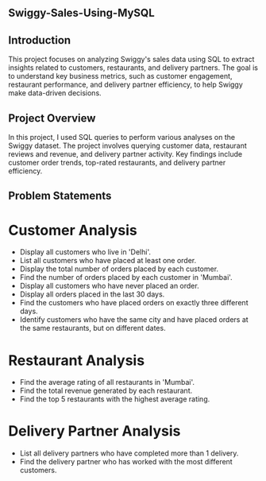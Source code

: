 ## Swiggy-Sales-Using-MySQL

## Introduction

This project focuses on analyzing Swiggy's sales data using SQL to extract insights related to customers, restaurants, and delivery partners. The goal is to understand key business metrics, such as customer engagement, restaurant performance, and delivery partner efficiency, to help Swiggy make data-driven decisions.

## Project Overview

In this project, I used SQL queries to perform various analyses on the Swiggy dataset. The project involves querying customer data, restaurant reviews and revenue, and delivery partner activity. Key findings include customer order trends, top-rated restaurants, and delivery partner efficiency.

## Problem Statements

# Customer Analysis

* Display all customers who live in 'Delhi'.
* List all customers who have placed at least one order.
* Display the total number of orders placed by each customer.
* Find the number of orders placed by each customer in 'Mumbai'.
* Display all customers who have never placed an order.
* Display all orders placed in the last 30 days.
* Find the customers who have placed orders on exactly three different days.
* Identify customers who have the same city and have placed orders at the same restaurants, but on different dates.

# Restaurant Analysis

* Find the average rating of all restaurants in 'Mumbai'.
* Find the total revenue generated by each restaurant.
* Find the top 5 restaurants with the highest average rating.

# Delivery Partner Analysis
* List all delivery partners who have completed more than 1 delivery.
* Find the delivery partner who has worked with the most different customers.
